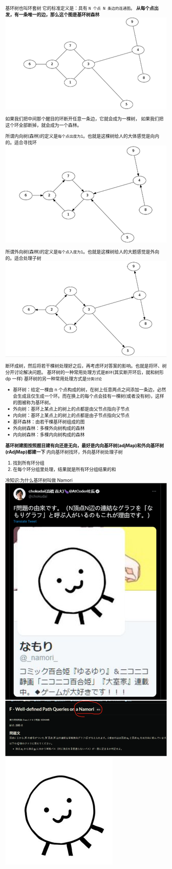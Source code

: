 基环树也叫环套树
它的标准定义是：具有 `N 个点 N 条边的连通图`。
**从每个点出发，有一条唯一的边，那么这个图是基环树森林**
![基环树](image/note/1653095033064.png)

如果我们把中间那个醒目的环断开任意一条边，它就会成为一棵树，
如果我们把这个环全部断掉，就会成为一个森林。

所谓内向树(森林)的定义是`每个点出度为1`。也就是这棵树给人的大体感觉是向内的。适合寻找环
![](image/note/1653095112472.png)

所谓外向树(森林)的定义是`每个点入度为1`。也就是这棵树给人的大题感觉是外向的。适合处理子树
![](image/note/1653095117890.png)

断环成树，然后将若干棵树处理好之后，再考虑环对答案的影响。也就是将环、树分开讨论解决问题。
基环树的一种常用处理方式是`断环`(其实断开环后，就和树形 dp 一样)
[](AcWing%201080.%20%E9%AA%91%E5%A3%AB-%E5%9F%BA%E7%8E%AF%E6%A0%91%E6%96%AD%E7%8E%AF.py)
基环树的另一种常用处理方式是`分类讨论`
[](AcWing%20358.%20%E5%B2%9B%E5%B1%BF-%E5%9F%BA%E7%8E%AF%E6%A0%91%E6%9C%80%E9%95%BF%E9%93%BE-%E5%B8%A6%E6%9D%83%E5%9B%BE.py)

- 基环树：给定一棵由 n 个点构成的树，在树上任意两点之间添加一条边，必然会生成且仅生成一个环。而在换上的每个点会挂有一棵树(或者没有树)，这样的图被称为基环树。
- 外向树：基环上某点上的树上的点都是由父节点指向子节点
- 内向树：基环上某点上的树上的点都是由子节点指向父节点
- 基环森林：由若干棵基环树组成的图
- 外向树森林：多棵外向树构成的森林
- 内向树森林：多棵内向树构成的森林

**基环树建图按照题目建有向还是无向，最好是内向基环树(adjMap)和外向基环树(rAdjMap)都建一下**
内向基环树找环，外向基环树处理子树

1. 找到所有环分组
2. 在每个环分组里处理，结果就是所有环分组结果的和

冷知识:为什么基环树叫做 Namori
![由来于日本画师なもり的推特头像](image/note/1661613306638.png)
![なもりグラフ](image/note/1661613303030.png)
![基环树](image/note/1661613572015.png)
